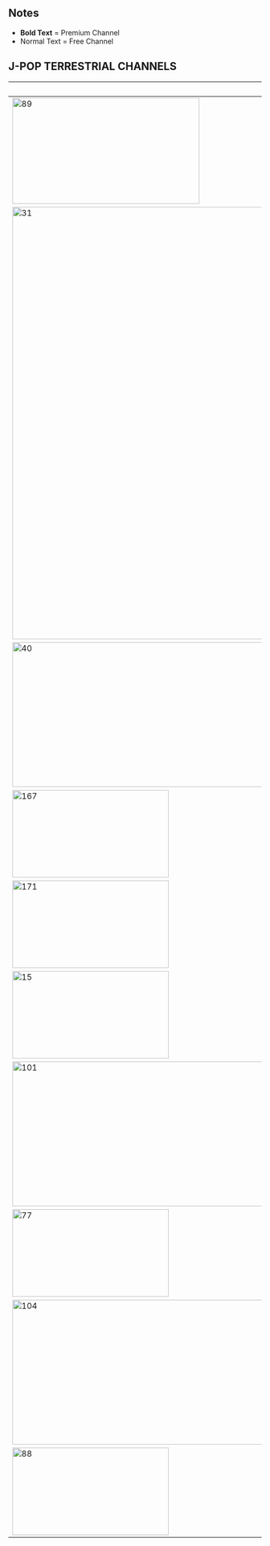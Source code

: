 ## Notes
* **Bold Text** = Premium Channel
* Normal Text = Free Channel
## J-POP TERRESTRIAL CHANNELS
Channel Image | Channel Name
-- | --
<img width="372" height="211" alt="89" src="https://github.com/user-attachments/assets/58b2e55c-151f-4044-af92-7d0120517f1a" /> | **Morning Musume**
<img width="1440" height="860" alt="31" src="https://github.com/user-attachments/assets/d9676c99-0c77-4d10-b951-664484e2df0a" /> | ANGERME
<img width="512" height="288" alt="40" src="https://github.com/user-attachments/assets/929b4191-cf0c-413b-b9e6-f7ff83a370fc" /> | **Momoiro Clover Z**
<img width="311" height="174" alt="167" src="https://github.com/user-attachments/assets/36ff3d43-3181-4a92-a0f5-583649d532b4" /> | **Juice=Juice**
<img width="311" height="174" alt="171" src="https://github.com/user-attachments/assets/82b42547-58c8-4042-a374-dbb720db36f5" /> | **Tsubaki Factory**
<img width="311" height="174" alt="15" src="https://github.com/user-attachments/assets/c006c3d6-cdc7-4b96-af5c-624763ab7e41" /> | **BEYOOOOONDS**
<img width="512" height="288" alt="101" src="https://github.com/user-attachments/assets/4bd0324c-c826-4c32-96c2-00f960eca402" /> | **Girls2**
<img width="311" height="174" alt="77" src="https://github.com/user-attachments/assets/75405d7a-5023-452c-9d48-3ad4b3540453" /> | **OCHA NORMA**
<img width="512" height="288" alt="104" src="https://github.com/user-attachments/assets/7e8bb056-31fe-4814-92e3-915c59ae73b2" /> | **Lucky2**
<img width="311" height="174" alt="88" src="https://github.com/user-attachments/assets/4f11db74-69be-47a3-8e6b-c795b759de6d" /> | **Rosy Chronicle**
